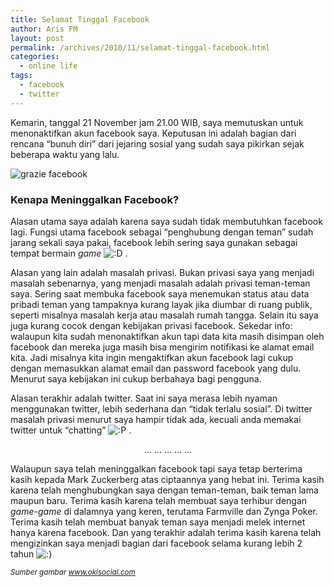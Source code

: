```yaml
---
title: Selamat Tinggal Facebook
author: Aris FM
layout: post
permalink: /archives/2010/11/selamat-tinggal-facebook.html
categories:
  - online life
tags:
  - facebook
  - twitter
---
```

Kemarin, tanggal 21 November jam 21.00 WIB, saya memutuskan untuk menonaktifkan akun facebook saya. Keputusan ini adalah bagian dari rencana &#8220;bunuh diri&#8221; dari jejaring sosial yang sudah saya pikirkan sejak beberapa waktu yang lalu.

<img src="http://i2.wp.com/cekerholic.com/wp-content/uploads/2010/11/grazie-fb-300x209.jpg?fit=300%2C209" alt="grazie facebook" class="aligncenter size-medium wp-image-583" data-recalc-dims="1" /></a>

### Kenapa Meninggalkan Facebook?

Alasan utama saya adalah karena saya sudah tidak membutuhkan facebook lagi. Fungsi utama facebook sebagai &#8220;penghubung dengan teman&#8221; sudah jarang sekali saya pakai, facebook lebih sering saya gunakan sebagai tempat bermain *game* <img src='http://i1.wp.com/cekerholic.com/wp-includes/images/smilies/icon_biggrin.gif?w=604' alt=':D' class='wp-smiley' data-recalc-dims="1" /> . 

Alasan yang lain adalah masalah privasi. Bukan privasi saya yang menjadi masalah sebenarnya, yang menjadi masalah adalah privasi teman-teman saya. Sering saat membuka facebook saya menemukan status atau data pribadi teman yang tampaknya kurang layak jika diumbar di ruang publik, seperti misalnya masalah kerja atau masalah rumah tangga. Selain itu saya juga kurang cocok dengan kebijakan privasi facebook. Sekedar info: walaupun kita sudah menonaktifkan akun tapi data kita masih disimpan oleh facebook dan mereka juga masih bisa mengirim notifikasi ke alamat email kita. Jadi misalnya kita ingin mengaktifkan akun facebook lagi cukup dengan memasukkan alamat email dan password facebook yang dulu. Menurut saya kebijakan ini cukup berbahaya bagi pengguna.

Alasan terakhir adalah twitter. Saat ini saya merasa lebih nyaman menggunakan twitter, lebih sederhana dan &#8220;tidak terlalu sosial&#8221;. Di twitter masalah privasi menurut saya hampir tidak ada, kecuali anda memakai twitter untuk &#8220;chatting&#8221; <img src='http://i2.wp.com/cekerholic.com/wp-includes/images/smilies/icon_razz.gif?w=604' alt=':P' class='wp-smiley' data-recalc-dims="1" /> .

<p style="text-align:center">
  &hellip; &hellip; &hellip; &hellip; &hellip;
</p>

Walaupun saya telah meninggalkan facebook tapi saya tetap berterima kasih kepada Mark Zuckerberg atas ciptaannya yang hebat ini. Terima kasih karena telah menghubungkan saya dengan teman-teman, baik teman lama maupun baru. Terima kasih karena telah membuat saya terhibur dengan *game-game* di dalamnya yang keren, terutama Farmville dan Zynga Poker. Terima kasih telah membuat banyak teman saya menjadi melek internet hanya karena facebook. Dan yang terakhir adalah terima kasih karena telah mengizinkan saya menjadi bagian dari facebook selama kurang lebih 2 tahun <img src='http://i0.wp.com/cekerholic.com/wp-includes/images/smilies/icon_smile.gif?w=604' alt=':)' class='wp-smiley' data-recalc-dims="1" /> 

<small><em>Sumber gambar <a href="http://www.okisocial.com/come-eliminare-account-da-facebook/">www.okisocial.com</a></em></small>